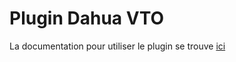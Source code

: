 # Plugin Dahua VTO

La documentation pour utiliser le plugin se trouve [ici](https://doc.jeedom.com/fr_FR/dev/)

